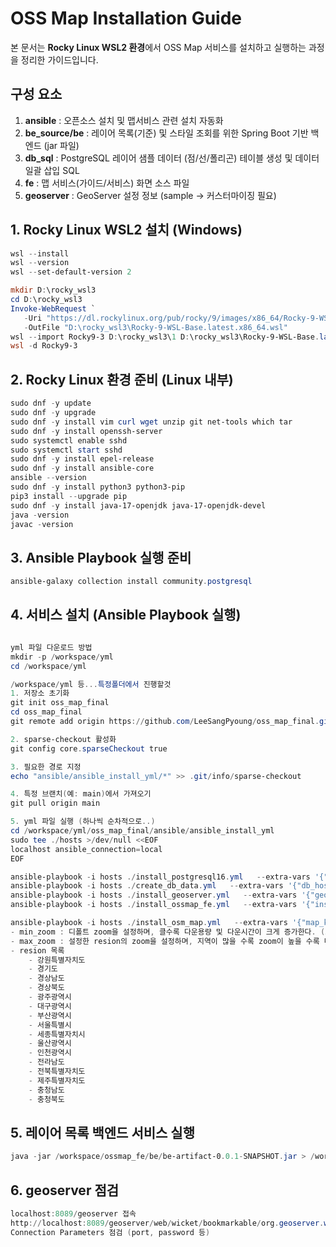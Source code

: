 # OSS Map Installation Guide
본 문서는 **Rocky Linux WSL2 환경**에서 OSS Map 서비스를 설치하고 실행하는 과정을 정리한 가이드입니다.  

## 구성 요소
1. **ansible** : 오픈소스 설치 및 맵서비스 관련 설치 자동화  
2. **be_source/be** : 레이어 목록(기준) 및 스타일 조회를 위한 Spring Boot 기반 백엔드 (jar 파일)  
3. **db_sql** : PostgreSQL 레이어 샘플 데이터 (점/선/폴리곤) 테이블 생성 및 데이터 일괄 삽입 SQL  
4. **fe** : 맵 서비스(가이드/서비스) 화면 소스 파일  
5. **geoserver** : GeoServer 설정 정보 (sample → 커스터마이징 필요)

## 1. Rocky Linux WSL2 설치 (Windows)
```powershell
wsl --install
wsl --version
wsl --set-default-version 2

mkdir D:\rocky_wsl3
cd D:\rocky_wsl3
Invoke-WebRequest `
   -Uri "https://dl.rockylinux.org/pub/rocky/9/images/x86_64/Rocky-9-WSL-Base.latest.x86_64.wsl" `
   -OutFile "D:\rocky_wsl3\Rocky-9-WSL-Base.latest.x86_64.wsl"
wsl --import Rocky9-3 D:\rocky_wsl3\1 D:\rocky_wsl3\Rocky-9-WSL-Base.latest.x86_64.wsl --version 2
wsl -d Rocky9-3
```
## 2. Rocky Linux 환경 준비 (Linux 내부)
```powershell
sudo dnf -y update
sudo dnf -y upgrade
sudo dnf -y install vim curl wget unzip git net-tools which tar
sudo dnf -y install openssh-server
sudo systemctl enable sshd
sudo systemctl start sshd
sudo dnf -y install epel-release
sudo dnf -y install ansible-core
ansible --version
sudo dnf -y install python3 python3-pip
pip3 install --upgrade pip
sudo dnf -y install java-17-openjdk java-17-openjdk-devel
java -version
javac -version
```
## 3. Ansible Playbook 실행 준비
```powershell
ansible-galaxy collection install community.postgresql
```
## 4. 서비스 설치 (Ansible Playbook 실행)
```powershell

yml 파일 다운로드 방법
mkdir -p /workspace/yml
cd /workspace/yml

/workspace/yml 등...특정폴더에서 진행할것
1. 저장소 초기화
git init oss_map_final
cd oss_map_final
git remote add origin https://github.com/LeeSangPyoung/oss_map_final.git

2. sparse-checkout 활성화
git config core.sparseCheckout true

3. 필요한 경로 지정
echo "ansible/ansible_install_yml/*" >> .git/info/sparse-checkout

4. 특정 브랜치(예: main)에서 가져오기
git pull origin main

5. yml 파일 실행 (하나씩 순차적으로..)
cd /workspace/yml/oss_map_final/ansible/ansible_install_yml
sudo tee ./hosts >/dev/null <<EOF
localhost ansible_connection=local
EOF

ansible-playbook -i hosts ./install_postgresql16.yml   --extra-vars '{"db_port":"5433","db_user":"tesapp","db_password":"experdb12#","db_name":"tesd"}'
ansible-playbook -i hosts ./create_db_data.yml   --extra-vars '{"db_host":"127.0.0.1","db_port":"5433","db_user":"tesapp","db_password":"experdb12#","db_name":"tesd"}'
ansible-playbook -i hosts ./install_geoserver.yml   --extra-vars '{"geoserver_version":"2.24.2","geoserver_user":"geoserver","geoserver_home":"/workspace/geo/geoserver","geoserver_port":"8089"}'
ansible-playbook -i hosts ./install_ossmap_fe.yml   --extra-vars '{"install_dir":"/workspace/ossmap_fe","geoserver_url":"http://localhost:8089","be_url":"http://localhost:8082","db_host":"127.0.0.1","db_port":"5433","db_name":"tesd","db_user":"tesapp","db_password":"experdb12#"}'

ansible-playbook -i hosts ./install_osm_map.yml   --extra-vars '{"map_kind":"osm","map_dir":"/workspace/ossmap","map_port":8090,"min_zoom":12,"max_zoom":15,"region":["서울특별시","부산광역시"]}'
- min_zoom : 디폴트 zoom을 설정하며, 클수록 다운용량 및 다운시간이 크게 증가한다. (5~17)
- max_zoom : 설정한 resion의 zoom을 설정하며, 지역이 많을 수록 zoom이 높을 수록 다운용량 및 다운시간이 크게 증가한다. (5~17)
- resion 목록 
	- 강원특별자치도
	- 경기도
	- 경상남도
	- 경상북도
	- 광주광역시
	- 대구광역시
	- 부산광역시
	- 서울특별시
	- 세종특별자치시
	- 울산광역시
	- 인천광역시
	- 전라남도
	- 전북특별자치도
	- 제주특별자치도
	- 충청남도
	- 충청북도

```
## 5. 레이어 목록 백엔드 서비스 실행
```powershell
java -jar /workspace/ossmap_fe/be/be-artifact-0.0.1-SNAPSHOT.jar > /workspace/ossmap_fe/be/be.log 2>&1 &
```
## 6. geoserver 점검
```powershell
localhost:8089/geoserver 접속
http://localhost:8089/geoserver/web/wicket/bookmarkable/org.geoserver.web.data.store.DataAccessEditPage?8&storeName=SKCC_REST_STORE&wsName=ne 이동하여,
Connection Parameters 점검 (port, password 등)
